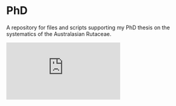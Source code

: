 # PhD
A repository for files and scripts supporting my PhD thesis on the systematics of the Australasian Rutaceae.


![tetxt](https://github.com/hkore1/PhD/blob/main/_bin/F_australis_flower.pdf)
